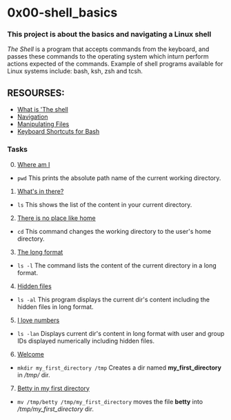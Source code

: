 # 0x00-shell_basics

### This project is about the basics and navigating a Linux shell
 _The Shell_ is a program that accepts commands from the keyboard, and passes these commands to the
operating system which inturn perform actions expected of the commands. Example of shell programs
available for Linux systems include: bash, ksh, zsh and tcsh.

## RESOURSES:
- [What is 'The shell](http://linuxcommand.org/lc3_lts0010.php)
- [Navigation](https://intranet.alxswe.com/rltoken/iblidp7yp6i-QpT8rDXHaA)
- [Manipulating Files](https://intranet.alxswe.com/rltoken/olv-1tj4d1LA57Z0PrLNvw)
- [Keyboard Shortcuts for Bash](https://intranet.alxswe.com/rltoken/AGxMxuS5IeW8VmEvJyhwvw)


### Tasks
0.  [Where am I](https://github.com/Zabdulkareem/alx-system_engineering-devops/blob/master/0x00-shell_basics/0-current_working_directory)
 * `pwd` This prints the absolute path name of the current working directory.
1.  [What's in there?](https://github.com/Zabdulkareem/alx-system_engineering-devops/blob/master/0x00-shell_basics/1-listit)
 * `ls` This shows the list of the content in your current directory.
2.  [There is no place like home](https://github.com/Zabdulkareem/alx-system_engineering-devops/blob/master/0x00-shell_basics/2-bring_me_home)
 * `cd` This command changes the working directory to the user's home directory.
3.  [The long format](https://github.com/Zabdulkareem/alx-system_engineering-devops/blob/master/0x00-shell_basics/3-listfiles)
 * `ls -l` The command lists the content of the current directory in a long format.
4.  [Hidden files](https://github.com/Zabdulkareem/alx-system_engineering-devops/blob/master/0x00-shell_basics/4-listmorefiles)
* `ls -al` This program displays the current dir's content including the hidden files in long format.
5.  [I love numbers](https://github.com/Zabdulkareem/alx-system_engineering-devops/blob/master/0x00-shell_basics/5-listfilesdigitonly)
* `ls -lan` Displays current dir's content in long format with user and group IDs displayed numerically including hidden files.
6.  [Welcome](https://github.com/Zabdulkareem/alx-system_engineering-devops/blob/master/0x00-shell_basics/6-firstdirectory)
* `mkdir my_first_directory /tmp` Creates a dir named **my_first_directory** in */tmp/* dir.

7.  [Betty in my first directory](https://github.com/Zabdulkareem/alx-system_engineering-devops/blob/master/0x00-shell_basics/7-movethatfile)
* `mv /tmp/betty /tmp/my_first_directory` moves the file **betty** into */tmp/my_first_directory* dir.
